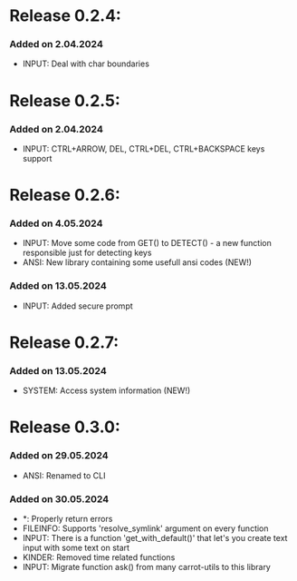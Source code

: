 # Release 0.2.4:

### Added on 2.04.2024

- INPUT: Deal with char boundaries

# Release 0.2.5:

### Added on 2.04.2024

- INPUT: CTRL+ARROW, DEL, CTRL+DEL, CTRL+BACKSPACE keys support

# Release 0.2.6:

### Added on 4.05.2024

- INPUT: Move some code from GET() to DETECT() - a new function responsible just for detecting keys
- ANSI: New library containing some usefull ansi codes (NEW!)

### Added on 13.05.2024

- INPUT: Added secure prompt

# Release 0.2.7:

### Added on 13.05.2024

- SYSTEM: Access system information (NEW!)

# Release 0.3.0:

### Added on 29.05.2024

- ANSI: Renamed to CLI

### Added on 30.05.2024

- *: Properly return errors
- FILEINFO: Supports 'resolve_symlink' argument on every function
- INPUT: There is a function 'get_with_default()' that let's you create text input with some text on start
- KINDER: Removed time related functions
- INPUT: Migrate function ask() from many carrot-utils to this library
